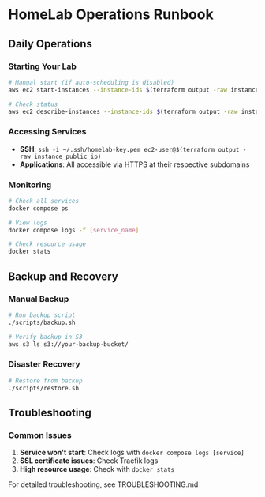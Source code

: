 # HomeLab Operations Runbook

## Daily Operations

### Starting Your Lab
```bash
# Manual start (if auto-scheduling is disabled)
aws ec2 start-instances --instance-ids $(terraform output -raw instance_id)

# Check status
aws ec2 describe-instances --instance-ids $(terraform output -raw instance_id)
```

### Accessing Services
- **SSH**: `ssh -i ~/.ssh/homelab-key.pem ec2-user@$(terraform output -raw instance_public_ip)`
- **Applications**: All accessible via HTTPS at their respective subdomains

### Monitoring
```bash
# Check all services
docker compose ps

# View logs
docker compose logs -f [service_name]

# Check resource usage
docker stats
```

## Backup and Recovery

### Manual Backup
```bash
# Run backup script
./scripts/backup.sh

# Verify backup in S3
aws s3 ls s3://your-backup-bucket/
```

### Disaster Recovery
```bash
# Restore from backup
./scripts/restore.sh
```

## Troubleshooting

### Common Issues
1. **Service won't start**: Check logs with `docker compose logs [service]`
2. **SSL certificate issues**: Check Traefik logs
3. **High resource usage**: Check with `docker stats`

For detailed troubleshooting, see TROUBLESHOOTING.md
